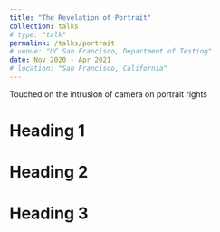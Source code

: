 ```yaml
---
title: "The Revelation of Portrait"
collection: talks
# type: "talk"
permalink: /talks/portrait
# venue: "UC San Francisco, Department of Testing"
date: Nov 2020 - Apr 2021
# location: "San Francisco, California"
---
```


Touched on the intrusion of camera on portrait rights

Heading 1
======

Heading 2
======

Heading 3
======